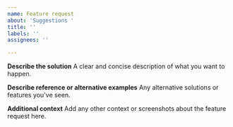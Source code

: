 ```yaml
---
name: Feature request
about: 'Suggestions '
title: ''
labels: ''
assignees: ''

---
```


**Describe the solution**
A clear and concise description of what you want to happen.

**Describe reference or alternative examples**
Any alternative solutions or features you've seen. 

**Additional context**
Add any other context or screenshots about the feature request here.
